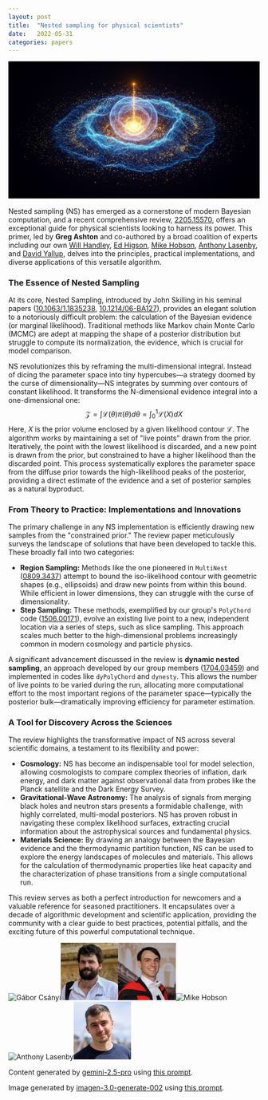 ```yaml
---
layout: post
title:  "Nested sampling for physical scientists"
date:   2022-05-31
categories: papers
---
```

![AI generated image](/assets/images/posts/2022-05-31-2205.15570.png)

<!-- BEGINNING OF GENERATED POST -->
Nested sampling (NS) has emerged as a cornerstone of modern Bayesian computation, and a recent comprehensive review, [2205.15570](https://arxiv.org/abs/2205.15570), offers an exceptional guide for physical scientists looking to harness its power. This primer, led by **Greg Ashton** and co-authored by a broad coalition of experts including our own [Will Handley](https://willhandley.co.uk), [Ed Higson](https://www.linkedin.com/in/ejhigson), [Mike Hobson](https://www.phy.cam.ac.uk/directory/hobsonm), [Anthony Lasenby](https://www.phy.cam.ac.uk/directory/lasenbya), and [David Yallup](https://orcid.org/0000-0003-4716-5817), delves into the principles, practical implementations, and diverse applications of this versatile algorithm.

### The Essence of Nested Sampling

At its core, Nested Sampling, introduced by John Skilling in his seminal papers ([10.1063/1.1835238](https://doi.org/10.1063/1.1835238), [10.1214/06-BA127](https://doi.org/10.1214/06-BA127)), provides an elegant solution to a notoriously difficult problem: the calculation of the Bayesian evidence (or marginal likelihood). Traditional methods like Markov chain Monte Carlo (MCMC) are adept at mapping the shape of a posterior distribution but struggle to compute its normalization, the evidence, which is crucial for model comparison.

NS revolutionizes this by reframing the multi-dimensional integral. Instead of dicing the parameter space into tiny hypercubes—a strategy doomed by the curse of dimensionality—NS integrates by summing over contours of constant likelihood. It transforms the N-dimensional evidence integral into a one-dimensional one:
$$ \mathcal{Z} = \int \mathcal{L}(\theta) \pi(\theta) d\theta = \int_0^1 \mathcal{L}(X) dX $$
Here, $X$ is the prior volume enclosed by a given likelihood contour $\mathcal{L}$. The algorithm works by maintaining a set of "live points" drawn from the prior. Iteratively, the point with the lowest likelihood is discarded, and a new point is drawn from the prior, but constrained to have a higher likelihood than the discarded point. This process systematically explores the parameter space from the diffuse prior towards the high-likelihood peaks of the posterior, providing a direct estimate of the evidence and a set of posterior samples as a natural byproduct.

### From Theory to Practice: Implementations and Innovations

The primary challenge in any NS implementation is efficiently drawing new samples from the "constrained prior." The review paper meticulously surveys the landscape of solutions that have been developed to tackle this. These broadly fall into two categories:

*   **Region Sampling:** Methods like the one pioneered in `MultiNest` ([0809.3437](https://arxiv.org/abs/0809.3437)) attempt to bound the iso-likelihood contour with geometric shapes (e.g., ellipsoids) and draw new points from within this bound. While efficient in lower dimensions, they can struggle with the curse of dimensionality.
*   **Step Sampling:** These methods, exemplified by our group's `PolyChord` code ([1506.00171](https://arxiv.org/abs/1506.00171)), evolve an existing live point to a new, independent location via a series of steps, such as slice sampling. This approach scales much better to the high-dimensional problems increasingly common in modern cosmology and particle physics.

A significant advancement discussed in the review is **dynamic nested sampling**, an approach developed by our group members ([1704.03459](https://arxiv.org/abs/1704.03459)) and implemented in codes like `dyPolyChord` and `dynesty`. This allows the number of live points to be varied during the run, allocating more computational effort to the most important regions of the parameter space—typically the posterior bulk—dramatically improving efficiency for parameter estimation.

### A Tool for Discovery Across the Sciences

The review highlights the transformative impact of NS across several scientific domains, a testament to its flexibility and power:

*   **Cosmology:** NS has become an indispensable tool for model selection, allowing cosmologists to compare complex theories of inflation, dark energy, and dark matter against observational data from probes like the Planck satellite and the Dark Energy Survey.
*   **Gravitational-Wave Astronomy:** The analysis of signals from merging black holes and neutron stars presents a formidable challenge, with highly correlated, multi-modal posteriors. NS has proven robust in navigating these complex likelihood surfaces, extracting crucial information about the astrophysical sources and fundamental physics.
*   **Materials Science:** By drawing an analogy between the Bayesian evidence and the thermodynamic partition function, NS can be used to explore the energy landscapes of molecules and materials. This allows for the calculation of thermodynamic properties like heat capacity and the characterization of phase transitions from a single computational run.

This review serves as both a perfect introduction for newcomers and a valuable reference for seasoned practitioners. It encapsulates over a decade of algorithmic development and scientific application, providing the community with a clear guide to best practices, potential pitfalls, and the exciting future of this powerful computational technique.
<!-- END OF GENERATED POST -->

<img src="https://www.eng.cam.ac.uk/sites/www.eng.cam.ac.uk/files/styles/small_events_search_results_profile/public/uploads/profiles/images/Gabor-kalapos-square-400.png?itok=GszDCAc9" alt="Gábor Csányi" style="width: auto; height: 12vw;"><img src="/assets/group/images/will_handley.jpg" alt="Will Handley" style="width: auto; height: 12vw;"><img src="/assets/group/images/ed_higson.jpg" alt="Ed Higson" style="width: auto; height: 12vw;"><img src="https://www.phy.cam.ac.uk/wp-content/uploads/2025/04/hobson-150x150.jpg" alt="Mike Hobson" style="width: auto; height: 12vw;"><img src="https://www.phy.cam.ac.uk/wp-content/uploads/2025/04/lasenby-150x150.jpg" alt="Anthony Lasenby" style="width: auto; height: 12vw;"><img src="/assets/group/images/david_yallup.jpg" alt="David Yallup" style="width: auto; height: 12vw;">

Content generated by [gemini-2.5-pro](https://deepmind.google/technologies/gemini/) using [this prompt](/prompts/content/2022-05-31-2205.15570.txt).

Image generated by [imagen-3.0-generate-002](https://deepmind.google/technologies/gemini/) using [this prompt](/prompts/images/2022-05-31-2205.15570.txt).